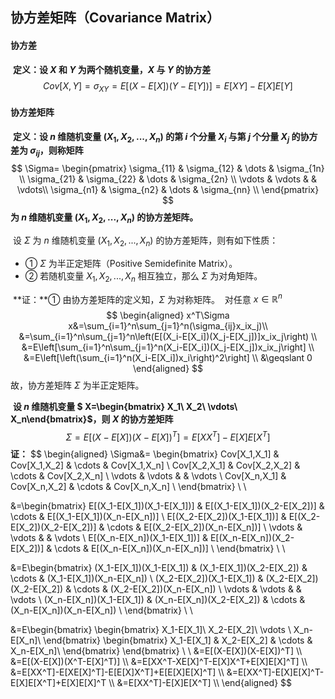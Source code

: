 ## 协方差矩阵（Covariance Matrix）

#### 协方差

​		**定义：设 $X$ 和 $Y$ 为两个随机变量，$X$ 与 $Y$ 的协方差**
$$
Cov[X,Y]=\sigma_{XY}=E[(X-E[X])(Y-E[Y])]=E[XY]-E[X]E[Y]
$$

#### 协方差矩阵

​		**定义：设 $n$ 维随机变量 $(X_1,X_2,...,X_n)$ 的第 $i$ 个分量 $X_i$ 与第 $j$ 个分量 $X_j$ 的协方差为 $\sigma_{ij}$，则称矩阵**
$$
\Sigma=
\begin{pmatrix}
\sigma_{11} & \sigma_{12} & \dots & \sigma_{1n} \\
\sigma_{21} & \sigma_{22} & \dots & \sigma_{2n} \\
\vdots & \vdots & & \vdots\\
\sigma_{n1} & \sigma_{n2} & \dots & \sigma_{nn} \\
\end{pmatrix}
$$
**为 $n$ 维随机变量 $(X_1,X_2,...,X_n)$ 的协方差矩阵。**

​		设 $\Sigma$ 为 $n$ 维随机变量 $(X_1,X_2,...,X_n)$ 的协方差矩阵，则有如下性质：

- ① $\Sigma$ 为半正定矩阵（Positive Semidefinite Matrix）。
- ② 若随机变量 $X_1,X_2,...,X_n$ 相互独立，那么 $\Sigma$ 为对角矩阵。

​		**证：**① 由协方差矩阵的定义知，$\Sigma$ 为对称矩阵。
​		对任意 $x\in \mathbb{R}^n$
$$
\begin{aligned}
x^T\Sigma x&=\sum_{i=1}^n\sum_{j=1}^n(\sigma_{ij}x_ix_j)\\
&=\sum_{i=1}^n\sum_{j=1}^n\left(E[(X_i-E[X_i])(X_j-E[X_j])]x_ix_j\right) \\
&=E\left[\sum_{i=1}^n\sum_{j=1}^n(X_i-E[X_i])(X_j-E[X_j])x_ix_j\right] \\
&=E\left[\left(\sum_{i=1}^n(X_i-E[X_i])x_i\right)^2\right] \\
&\geqslant 0
\end{aligned}
$$
故，协方差矩阵 $\Sigma$ 为半正定矩阵。

​		**设 $n$ 维随机变量 $
X=\begin{bmatrix}
X_1\\
X_2\\
\vdots\\
X_n\end{bmatrix}$，则 $X$ 的协方差矩阵**
$$
\Sigma=E[(X-E[X])(X-E[X])^T]=E[XX^T]-E[X]E[X^T]
$$
​		**证：**
$$
\begin{aligned}
\Sigma&=
\begin{bmatrix}
Cov[X_1,X_1] & Cov[X_1,X_2] & \cdots & Cov[X_1,X_n] \\
Cov[X_2,X_1] & Cov[X_2,X_2] & \cdots & Cov[X_2,X_n] \\
\vdots & \vdots & & \vdots \\ 
Cov[X_n,X_1] & Cov[X_n,X_2] & \cdots & Cov[X_n,X_n] \\
\end{bmatrix} \\ \\

&=\begin{bmatrix}
E[(X_1-E[X_1])(X_1-E[X_1])] & E[(X_1-E[X_1])(X_2-E[X_2])] & \cdots & E[(X_1-E[X_1])(X_n-E[X_n])] \\
E[(X_2-E[X_2])(X_1-E[X_1])] & E[(X_2-E[X_2])(X_2-E[X_2])] & \cdots & E[(X_2-E[X_2])(X_n-E[X_n])] \\
\vdots & \vdots & & \vdots \\ 
E[(X_n-E[X_n])(X_1-E[X_1])] & E[(X_n-E[X_n])(X_2-E[X_2])] & \cdots & E[(X_n-E[X_n])(X_n-E[X_n])] \\
\end{bmatrix} \\ \\

&=E\begin{bmatrix}
(X_1-E[X_1])(X_1-E[X_1]) & (X_1-E[X_1])(X_2-E[X_2]) & \cdots & (X_1-E[X_1])(X_n-E[X_n]) \\
(X_2-E[X_2])(X_1-E[X_1]) & (X_2-E[X_2])(X_2-E[X_2]) & \cdots & (X_2-E[X_2])(X_n-E[X_n]) \\
\vdots & \vdots & & \vdots \\ 
(X_n-E[X_n])(X_1-E[X_1]) & (X_n-E[X_n])(X_2-E[X_2]) & \cdots & (X_n-E[X_n])(X_n-E[X_n]) \\
\end{bmatrix} \\ \\

&=E\begin{bmatrix}
\begin{bmatrix}
X_1-E[X_1]\\
X_2-E[X_2]\\
\vdots \\
X_n-E[X_n]\\
\end{bmatrix}
\begin{bmatrix}
X_1-E[X_1] & X_2-E[X_2] & \cdots & X_n-E[X_n]\\
\end{bmatrix}
\end{bmatrix} \\ \\
&=E[(X-E[X])(X-E[X])^T] \\\\
&=E[(X-E[X])(X^T-E[X]^T)] \\\\
&=E[XX^T-XE[X]^T-E[X]X^T+E[X]E[X]^T] \\\\
&=E[XX^T]-E[XE[X]^T]-E[E[X]X^T]+E[E[X]E[X]^T] \\\\
&=E[XX^T]-E[X]E[X]^T-E[X]E[X^T]+E[X]E[X]^T \\\\
&=E[XX^T]-E[X]E[X^T] \\\\
\end{aligned}
$$

